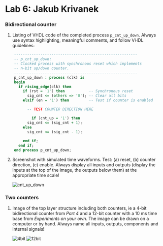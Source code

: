 # Lab 6: Jakub Krivanek

### Bidirectional counter

1. Listing of VHDL code of the completed process `p_cnt_up_down`. Always use syntax highlighting, meaningful comments, and follow VHDL guidelines:

```vhdl
    --------------------------------------------------------
    -- p_cnt_up_down:
    -- Clocked process with synchronous reset which implements
    -- n-bit up/down counter.
    --------------------------------------------------------
    p_cnt_up_down : process (clk) is
    begin
      if rising_edge(clk) then
        if (rst = '1') then           -- Synchronous reset
          sig_cnt <= (others => '0'); -- Clear all bits
        elsif (en = '1') then         -- Test if counter is enabled

          -- TEST COUNTER DIRECTION HERE

            if (cnt_up = '1') then 
          sig_cnt <= (sig_cnt + 1);
        else
          sig_cnt <= (sig_cnt - 1);
             
        end if;
      end if;
    end process p_cnt_up_down;
```

2. Screenshot with simulated time waveforms. Test: (a) reset, (b) counter direction, (c) enable. Always display all inputs and outputs (display the inputs at the top of the image, the outputs below them) at the appropriate time scale!

   ![cnt_up_down](https://user-images.githubusercontent.com/124684744/226170109-86c0c76d-1376-4739-ac97-8397dca7e7dc.png)

### Two counters

1. Image of the top layer structure including both counters, ie a 4-bit bidirectional counter from *Part 4* and a 12-bit counter with a 10 ms time base from *Experiments on your own*. The image can be drawn on a computer or by hand. Always name all inputs, outputs, components and internal signals!

   ![4bit](https://user-images.githubusercontent.com/124684744/226469562-ce0df5a4-ec3d-461a-ba20-f04926fd0f64.png)
   ![12bit](https://user-images.githubusercontent.com/124684744/226469616-1e62db59-4cb6-46cd-a308-efc19dfcfd5d.png)